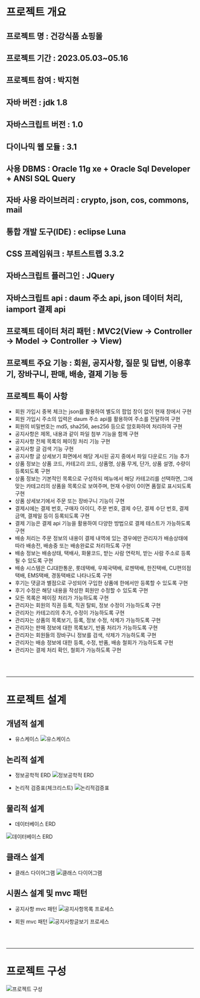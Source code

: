 # 프로젝트 개요

## 프로젝트 명 : 건강식품 쇼핑몰

## 프로젝트 기간 : 2023.05.03~05.16

## 프로젝트 참여 : 박지현

## 자바 버전 : jdk 1.8

## 자바스크립트 버전 : 1.0

## 다이나믹 웹 모듈 : 3.1

## 사용 DBMS : Oracle 11g xe + Oracle Sql Developer + ANSI SQL Query

## 자바 사용 라이브러리 : crypto, json, cos, commons, mail

## 통합 개발 도구(IDE) : eclipse Luna

## CSS 프레임워크 : 부트스트랩 3.3.2

## 자바스크립트 플러그인 : JQuery

## 자바스크립트 api : daum 주소 api, json 데이터 처리, iamport 결제 api

## 프로젝트 데이터 처리 패턴 : MVC2(View -> Controller -> Model -> Controller -> View)

## 프로젝트 주요 기능 : 회원, 공지사항, 질문 및 답변, 이용후기, 장바구니, 판매, 배송, 결제 기능 등

## 프로젝트 특이 사항
- 회원 가입시 중복 체크는 json를 활용하여 별도의 팝업 창이 없이 현재 창에서 구현
- 회원 가입시 주소의 입력은 daum 주소 api를 활용하여 주소를 전달하여 구현
- 회원의 비밀번호는 md5, sha256, aes256 등으로 암호화하여 처리하여 구현
- 공지사항은 제목, 내용과 같이 파일 첨부 기능을 함께 구현
- 공지사항 전체 목록의 페이징 처리 기능 구현
- 공지사항 글 검색 기능 구현
- 공지사항 글 상세보기 화면에서 해당 게시된 공지 중에서 파일 다운로드 기능 추가
- 상품 정보는 상품 코드, 카테고리 코드, 상품명, 상품 무게, 단가, 상품 설명, 수량이 등록되도록 구현
- 상품 정보는 기본적인 목록으로 구성하되 메뉴에서 해당 카테고리를 선택하면, 그에 맞는 카테고리의 상품을 목록으로 보여주며, 현재 수량이 0이면 품절로 표시되도록 구현
- 상품 상세보기에서 주문 또는 장바구니 기능이 구현
- 결제시에는 결제 번호, 구매자 아이디, 주문 번호, 결제 수단, 결제 수단 번호, 결제 금액, 결제일 등이 등록되도록 구현
- 결제 기능은 결제 api 기능을 활용하여 다양한 방법으로 결제 테스트가 가능하도록 구현
- 배송 처리는 주문 정보의 내용이 결제 내역에 있는 경우에만 관리자가 배송상태에 따라 배송전, 배송중 또는 배송완료로 처리하도록 구현
- 배송 정보는 배송상태, 택배사, 화물코드, 받는 사람 연락처, 받는 사람 주소로 등록될 수 있도록 구현
- 배송 시스템은 CJ대한통운, 롯데택배, 우체국택배, 로젠택배, 한진택배, CU편의점택배, EMS택배, 경동택배로 나타나도록 구현
- 후기는 댓글과 별점으로 구성되어 구입한 상품에 한에서만 등록할 수 있도록 구현
- 후기 수정은 해당 내용을 작성한 회원만 수정할 수 있도록 구현
- 모든 목록은 페이징 처리가 가능하도록 구현
- 관리자는 회원의 직권 등록, 직권 탈퇴, 정보 수정이 가능하도록 구현
- 관리자는 카테고리의 추가, 수정이 가능하도록 구현
- 관리자는 상품의 목록보기, 등록, 정보 수정, 삭제가 가능하도록 구현
- 관리자는 판매 정보에 대한 목록보기, 반품 처리가 가능하도록 구현
- 관리자는 회원들의 장바구니 정보를 검색, 삭제가 가능하도록 구현
- 관리자는 배송 정보에 대한 등록, 수정, 반품, 배송 철회가 가능하도록 구현
- 관리자는 결제 처리 확인, 철회가 가능하도록 구현

<br><br>

------------------------------------------------------------------------------------------------

# 프로젝트 설계

## 개념적 설계
- 유스케이스
![유스케이스](./image/usecase.png "유스케이스")

## 논리적 설계
- 정보공학적 ERD
![정보공학적 ERD](./image/n_erd.png "정보공학적 ERD")

- 논리적 검증표(체크리스트)
![논리적검증표](./image/checklist.png "논리적검증표")

## 물리적 설계
- 데이터베이스 ERD

![데이터베이스 ERD](./image/erd.png "데이터베이스 ERD")

## 클래스 설계
- 클래스 다이어그램
![클래스 다이어그램](./image/classdiagram.png "클래스 다이어그램")

## 시퀀스 설계 및 mvc 패턴
- 공지사항 mvc 패턴
![공지사항목록 프로세스](./image/noticemvc.png "공지사항목록 프로세스")

- 회원 mvc 패턴
![공지사항글보기 프로세스](./image/usermvc.png "공지사항글보기 프로세스")

<br><br>

------------------------------------------------------------------------------------------------

# 프로젝트 구성
![프로젝트 구성](./image/project2.JPG "프로젝트 구성")